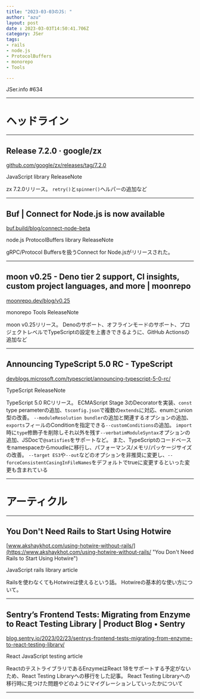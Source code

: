 ```yaml
---
title: "2023-03-03のJS: "
author: "azu"
layout: post
date : 2023-03-03T14:50:41.706Z
category: JSer
tags:
- rails
- node.js
- ProtocolBuffers
- monorepo
- Tools

---
```


JSer.info #634

----

<h1 class="site-genre">ヘッドライン</h1>

----

## Release 7.2.0 · google/zx
[github.com/google/zx/releases/tag/7.2.0](https://github.com/google/zx/releases/tag/7.2.0 "Release 7.2.0 · google/zx")
<p class="jser-tags jser-tag-icon"><span class="jser-tag">JavaScript</span> <span class="jser-tag">library</span> <span class="jser-tag">ReleaseNote</span></p>

zx 7.2.0リリース。
`retry()`と`spinner()`ヘルパーの追加など


----

## Buf | Connect for Node.js is now available
[buf.build/blog/connect-node-beta](https://buf.build/blog/connect-node-beta "Buf | Connect for Node.js is now available")
<p class="jser-tags jser-tag-icon"><span class="jser-tag">node.js</span> <span class="jser-tag">ProtocolBuffers</span> <span class="jser-tag">library</span> <span class="jser-tag">ReleaseNote</span></p>

gRPC/Protocol Buffersを扱うConnect for Node.jsがリリースされた。


----

## moon v0.25 - Deno tier 2 support, CI insights, custom project languages, and more | moonrepo
[moonrepo.dev/blog/v0.25](https://moonrepo.dev/blog/v0.25 "moon v0.25 - Deno tier 2 support, CI insights, custom project languages, and more | moonrepo")
<p class="jser-tags jser-tag-icon"><span class="jser-tag">monorepo</span> <span class="jser-tag">Tools</span> <span class="jser-tag">ReleaseNote</span></p>

moon v0.25リリース。
Denoのサポート、オフラインモードのサポート、プロジェクトレベルでTypeScriptの設定を上書きできるように、GitHub Actionsの追加など


----

## Announcing TypeScript 5.0 RC - TypeScript
[devblogs.microsoft.com/typescript/announcing-typescript-5-0-rc/](https://devblogs.microsoft.com/typescript/announcing-typescript-5-0-rc/ "Announcing TypeScript 5.0 RC - TypeScript")
<p class="jser-tags jser-tag-icon"><span class="jser-tag">TypeScript</span> <span class="jser-tag">ReleaseNote</span></p>

TypeScript 5.0 RCリリース。
ECMAScript Stage 3のDecoratorを実装、`const` type perameterの追加、`tsconfig.json`で複数の`extends`に対応、enumとunion型の改善。
`--moduleResolution bundler`の追加と関連するオプションの追加、`exports`フィールのConditionを指定できる`--customConditions`の追加。
`import`時に`type`修飾子を削除しそれ以外を残す`--verbatimModuleSyntax`オプションの追加、JSDocで`@satisfies`をサポートなど。
また、TypeScriptのコードベースをnamespaceからmoudleに移行し、パフォーマンス/メモリ/パッケージサイズの改善。
`--target ES3`や`--out`などのオプションを非推奨に変更し、`--forceConsistentCasingInFileNames`をデフォルトでtrueに変更するといった変更も含まれている


----
<h1 class="site-genre">アーティクル</h1>

----

## You Don&#039;t Need Rails to Start Using Hotwire
[www.akshaykhot.com/using-hotwire-without-rails/](https://www.akshaykhot.com/using-hotwire-without-rails/ "You Don&#039;t Need Rails to Start Using Hotwire")
<p class="jser-tags jser-tag-icon"><span class="jser-tag">JavaScript</span> <span class="jser-tag">rails</span> <span class="jser-tag">library</span> <span class="jser-tag">article</span></p>

Railsを使わなくてもHotwireは使えるという話。
Hotwireの基本的な使い方について。


----

## Sentry’s Frontend Tests: Migrating from Enzyme to React Testing Library | Product Blog • Sentry
[blog.sentry.io/2023/02/23/sentrys-frontend-tests-migrating-from-enzyme-to-react-testing-library/](https://blog.sentry.io/2023/02/23/sentrys-frontend-tests-migrating-from-enzyme-to-react-testing-library/ "Sentry’s Frontend Tests: Migrating from Enzyme to React Testing Library | Product Blog • Sentry")
<p class="jser-tags jser-tag-icon"><span class="jser-tag">React</span> <span class="jser-tag">JavaScript</span> <span class="jser-tag">testing</span> <span class="jser-tag">article</span></p>

ReactのテストライブラリであるEnzymeはReact 18をサポートする予定がないため、React Testing Libraryへの移行をした記事。
React Testing Libraryへの移行時に見つけた問題やどのようにマイグレーションしていったかについて


----
